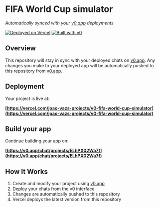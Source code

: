 # FIFA World Cup simulator

*Automatically synced with your [v0.app](https://v0.app) deployments*

[![Deployed on Vercel](https://img.shields.io/badge/Deployed%20on-Vercel-black?style=for-the-badge&logo=vercel)](https://vercel.com/joao-vazs-projects/v0-fifa-world-cup-simulator)
[![Built with v0](https://img.shields.io/badge/Built%20with-v0.app-black?style=for-the-badge)](https://v0.app/chat/projects/ELhPX02Wa7f)

## Overview

This repository will stay in sync with your deployed chats on [v0.app](https://v0.app).
Any changes you make to your deployed app will be automatically pushed to this repository from [v0.app](https://v0.app).

## Deployment

Your project is live at:

**[https://vercel.com/joao-vazs-projects/v0-fifa-world-cup-simulator](https://vercel.com/joao-vazs-projects/v0-fifa-world-cup-simulator)**

## Build your app

Continue building your app on:

**[https://v0.app/chat/projects/ELhPX02Wa7f](https://v0.app/chat/projects/ELhPX02Wa7f)**

## How It Works

1. Create and modify your project using [v0.app](https://v0.app)
2. Deploy your chats from the v0 interface
3. Changes are automatically pushed to this repository
4. Vercel deploys the latest version from this repository
